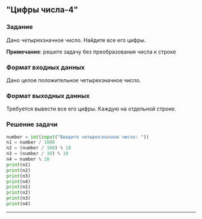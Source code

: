 ## "Цифры числа-4"

### Задание

Дано четырехзначное число. Найдите все его цифры.

**Примечание**: решите задачу без преобразования числа к строке

### Формат входных данных

Дано целое положительное четырехзначное число.

### Формат выходных данных

Требуется вывести все его цифры. Каждую на отдельной строке.

### Решение задачи

```python
number = int(input("Введите четырехзначное число: "))
n1 = number / 1000
n2 = (number / 100) % 10
n3 = (number / 10) % 10
n4 = number % 10
print(n1)
print(n2)
print(n3)
print(n4)
print(n1)
print(n2)
print(n3)
print(n4)
```

---

